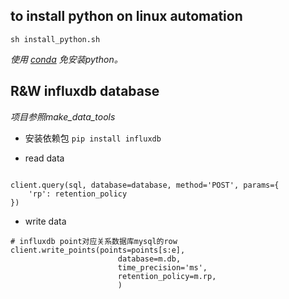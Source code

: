 ## to install python on linux automation
```
sh install_python.sh
```

_使用 [conda](https://docs.conda.io/projects/conda/en/latest) 免安装python。_


## R&W influxdb database
_项目参照make_data_tools_

- 安装依赖包 ```pip install influxdb```

- read data
```

client.query(sql, database=database, method='POST', params={
    'rp': retention_policy
})
```
- write data
```
# influxdb point对应关系数据库mysql的row
client.write_points(points=points[s:e],
                        database=m.db,
                        time_precision='ms',
                        retention_policy=m.rp,
                        )

```


